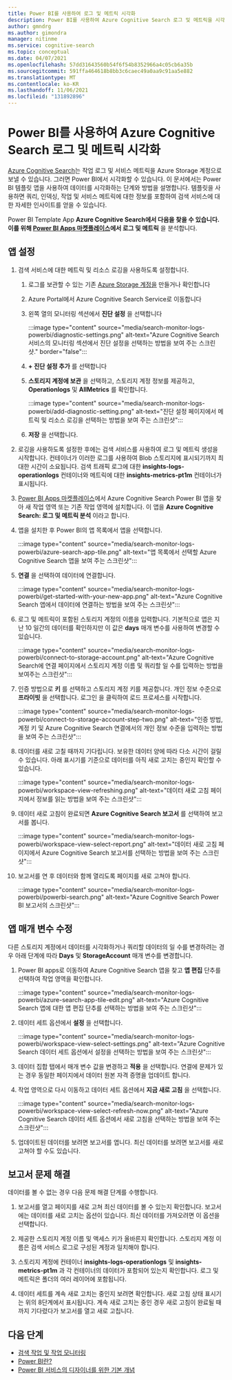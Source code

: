 ```yaml
---
title: Power BI를 사용하여 로그 및 메트릭 시각화
description: Power BI를 사용하여 Azure Cognitive Search 로그 및 메트릭을 시각화합니다.
author: gmndrg
ms.author: gimondra
manager: nitinme
ms.service: cognitive-search
ms.topic: conceptual
ms.date: 04/07/2021
ms.openlocfilehash: 57dd31643560b54f6f54b8352966a4c05cb6a35b
ms.sourcegitcommit: 591ffa464618b8bb3c6caec49a0aa9c91aa5e882
ms.translationtype: MT
ms.contentlocale: ko-KR
ms.lasthandoff: 11/06/2021
ms.locfileid: "131892896"
---
```

# <a name="visualize-azure-cognitive-search-logs-and-metrics-with-power-bi"></a>Power BI를 사용하여 Azure Cognitive Search 로그 및 메트릭 시각화

[Azure Cognitive Search](./search-what-is-azure-search.md)는 작업 로그 및 서비스 메트릭을 Azure Storage 계정으로 보낼 수 있습니다. 그러면 Power BI에서 시각화할 수 있습니다. 이 문서에서는 Power BI 템플릿 앱을 사용하여 데이터를 시각화하는 단계와 방법을 설명합니다. 템플릿을 사용하면 쿼리, 인덱싱, 작업 및 서비스 메트릭에 대한 정보를 포함하여 검색 서비스에 대한 자세한 인사이트를 얻을 수 있습니다.

Power BI Template App **Azure Cognitive Search에서 다음을 찾을 수 있습니다. 이를 위해 [Power BI Apps 마켓플레이스](https://appsource.microsoft.com/marketplace/apps)에서 로그 및 메트릭** 을 분석합니다.

## <a name="set-up-the-app"></a>앱 설정

1. 검색 서비스에 대한 메트릭 및 리소스 로깅을 사용하도록 설정합니다.

    1. 로그를 보관할 수 있는 기존 [Azure Storage 계정을](../storage/common/storage-account-create.md) 만들거나 확인합니다
    1. Azure Portal에서 Azure Cognitive Search Service로 이동합니다
    1. 왼쪽 열의 모니터링 섹션에서 **진단 설정** 을 선택합니다

        :::image type="content" source="media/search-monitor-logs-powerbi/diagnostic-settings.png" alt-text="Azure Cognitive Search 서비스의 모니터링 섹션에서 진단 설정을 선택하는 방법을 보여 주는 스크린샷." border="false":::

    1. **+ 진단 설정 추가** 를 선택합니다
    1. **스토리지 계정에 보관** 을 선택하고, 스토리지 계정 정보를 제공하고, **Operationlogs** 및 **AllMetrics** 를 확인합니다.

        :::image type="content" source="media/search-monitor-logs-powerbi/add-diagnostic-setting.png" alt-text="진단 설정 페이지에서 메트릭 및 리소스 로깅을 선택하는 방법을 보여 주는 스크린샷":::
    1. **저장** 을 선택합니다.

1. 로깅을 사용하도록 설정한 후에는 검색 서비스를 사용하여 로그 및 메트릭 생성을 시작합니다. 컨테이너가 이러한 로그를 사용하여 Blob 스토리지에 표시되기까지 최대한 시간이 소요됩니다. 검색 트래픽 로그에 대한 **insights-logs-operationlogs** 컨테이너와 메트릭에 대한 **insights-metrics-pt1m** 컨테이너가 표시됩니다.

1. [Power BI Apps 마켓플레이스](https://appsource.microsoft.com/marketplace/apps)에서 Azure Cognitive Search Power BI 앱을 찾아 새 작업 영역 또는 기존 작업 영역에 설치합니다. 이 앱을 **Azure Cognitive Search: 로그 및 메트릭 분석** 이라고 합니다.

1. 앱을 설치한 후 Power BI의 앱 목록에서 앱을 선택합니다.

    :::image type="content" source="media/search-monitor-logs-powerbi/azure-search-app-tile.png" alt-text="앱 목록에서 선택할 Azure Cognitive Search 앱을 보여 주는 스크린샷":::

1. **연결** 을 선택하여 데이터에 연결합니다.

    :::image type="content" source="media/search-monitor-logs-powerbi/get-started-with-your-new-app.png" alt-text="Azure Cognitive Search 앱에서 데이터에 연결하는 방법을 보여 주는 스크린샷":::

1. 로그 및 메트릭이 포함된 스토리지 계정의 이름을 입력합니다. 기본적으로 앱은 지난 10 일간의 데이터를 확인하지만 이 값은 **days** 매개 변수를 사용하여 변경할 수 있습니다.

    :::image type="content" source="media/search-monitor-logs-powerbi/connect-to-storage-account.png" alt-text="Azure Cognitive Search에 연결 페이지에서 스토리지 계정 이름 및 쿼리할 일 수를 입력하는 방법을 보여주는 스크린샷":::

1. 인증 방법으로 **키** 를 선택하고 스토리지 계정 키를 제공합니다. 개인 정보 수준으로 **프라이빗** 을 선택합니다. 로그인 을 클릭하여 로드 프로세스를 시작합니다.

    :::image type="content" source="media/search-monitor-logs-powerbi/connect-to-storage-account-step-two.png" alt-text="인증 방법, 계정 키 및 Azure Cognitive Search 연결에서의 개인 정보 수준을 입력하는 방법을 보여 주는 스크린샷":::

1. 데이터를 새로 고칠 때까지 기다립니다. 보유한 데이터 양에 따라 다소 시간이 걸릴 수 있습니다. 아래 표시기를 기준으로 데이터를 아직 새로 고치는 중인지 확인할 수 있습니다.

    :::image type="content" source="media/search-monitor-logs-powerbi/workspace-view-refreshing.png" alt-text="데이터 새로 고침 페이지에서 정보를 읽는 방법을 보여 주는 스크린샷":::

1. 데이터 새로 고침이 완료되면 **Azure Cognitive Search 보고서** 를 선택하여 보고서를 봅니다.

    :::image type="content" source="media/search-monitor-logs-powerbi/workspace-view-select-report.png" alt-text="데이터 새로 고침 페이지에서 Azure Cognitive Search 보고서를 선택하는 방법을 보여 주는 스크린샷":::

1. 보고서를 연 후 데이터와 함께 열리도록 페이지를 새로 고쳐야 합니다.

    :::image type="content" source="media/search-monitor-logs-powerbi/powerbi-search.png" alt-text="Azure Cognitive Search Power BI 보고서의 스크린샷":::

## <a name="modify-app-parameters"></a>앱 매개 변수 수정

다른 스토리지 계정에서 데이터를 시각화하거나 쿼리할 데이터의 일 수를 변경하려는 경우 아래 단계에 따라 **Days** 및 **StorageAccount** 매개 변수를 변경합니다.

1. Power BI apps로 이동하여 Azure Cognitive Search 앱을 찾고 **앱 편집** 단추를 선택하여 작업 영역을 확인합니다.

    :::image type="content" source="media/search-monitor-logs-powerbi/azure-search-app-tile-edit.png" alt-text="Azure Cognitive Search 앱에 대한 앱 편집 단추를 선택하는 방법을 보여 주는 스크린샷":::

1. 데이터 세트 옵션에서 **설정** 을 선택합니다.

    :::image type="content" source="media/search-monitor-logs-powerbi/workspace-view-select-settings.png" alt-text="Azure Cognitive Search 데이터 세트 옵션에서 설정을 선택하는 방법을 보여 주는 스크린샷":::

1. 데이터 집합 탭에서 매개 변수 값을 변경하고 **적용** 을 선택합니다. 연결에 문제가 있는 경우 동일한 페이지에서 데이터 원본 자격 증명을 업데이트 합니다.

1. 작업 영역으로 다시 이동하고 데이터 세트 옵션에서 **지금 새로 고침** 을 선택합니다.

    :::image type="content" source="media/search-monitor-logs-powerbi/workspace-view-select-refresh-now.png" alt-text="Azure Cognitive Search 데이터 세트 옵션에서 새로 고침을 선택하는 방법을 보여 주는 스크린샷":::

1. 업데이트된 데이터를 보려면 보고서를 엽니다. 최신 데이터를 보려면 보고서를 새로 고쳐야 할 수도 있습니다.

## <a name="troubleshooting-report-issues"></a>보고서 문제 해결

데이터를 볼 수 없는 경우 다음 문제 해결 단계를 수행합니다.

1. 보고서를 열고 페이지를 새로 고쳐 최신 데이터를 볼 수 있는지 확인합니다. 보고서에는 데이터를 새로 고치는 옵션이 있습니다. 최신 데이터를 가져오려면 이 옵션을 선택합니다.

1. 제공한 스토리지 계정 이름 및 액세스 키가 올바른지 확인합니다. 스토리지 계정 이름은 검색 서비스 로그로 구성된 계정과 일치해야 합니다.

1. 스토리지 계정에 컨테이너 **insights-logs-operationlogs** 및 **insights-metrics-pt1m** 과 각 컨테이너의 데이터가 포함되어 있는지 확인합니다. 로그 및 메트릭은 폴더의 여러 레이어에 포함됩니다.

1. 데이터 세트를 계속 새로 고치는 중인지 보려면 확인합니다. 새로 고침 상태 표시기는 위의 8단계에서 표시됩니다. 계속 새로 고치는 중인 경우 새로 고침이 완료될 때까지 기다렸다가 보고서를 열고 새로 고칩니다.

## <a name="next-steps"></a>다음 단계

+ [검색 작업 및 작업 모니터링](search-monitor-usage.md)
+ [Power BI란?](/power-bi/fundamentals/power-bi-overview)
+ [Power BI 서비스의 디자이너를 위한 기본 개념](/power-bi/service-basic-concepts)